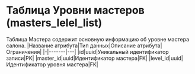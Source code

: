 # **Таблица Уровни мастеров** (masters_lelel_list)
Таблица  Мастера содержит основную информацию об уровне мастера салона.
|Название атрибута|Тип данных|Описание атрибута|Ограничения|
|-|-------|---|
|id|uuid|Уникальный идентификатор записи|PK|
|master_id|uuid|Идентификатор мастера|FK|
|level_id|uuid|Идентификатор уровня мастера|FK|
